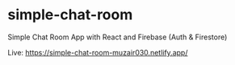 # simple-chat-room
Simple Chat Room App with React and Firebase (Auth & Firestore)


Live: https://simple-chat-room-muzair030.netlify.app/
 